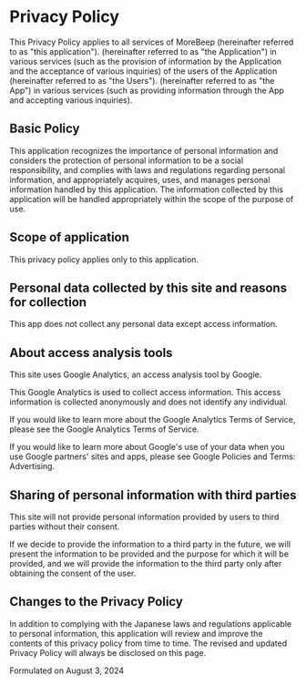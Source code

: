 # Privacy Policy

This Privacy Policy applies to all services of MoreBeep (hereinafter referred to as "this application"). (hereinafter referred to as "the Application") in various services (such as the provision of information by the Application and the acceptance of various inquiries) of the users of the Application (hereinafter referred to as "the Users"). (hereinafter referred to as "the App") in various services (such as providing information through the App and accepting various inquiries).

## Basic Policy

This application recognizes the importance of personal information and considers the protection of personal information to be a social responsibility, and complies with laws and regulations regarding personal information, and appropriately acquires, uses, and manages personal information handled by this application. The information collected by this application will be handled appropriately within the scope of the purpose of use.

## Scope of application

This privacy policy applies only to this application.

## Personal data collected by this site and reasons for collection

This app does not collect any personal data except access information.

## About access analysis tools

This site uses Google Analytics, an access analysis tool by Google.

This Google Analytics is used to collect access information. This access information is collected anonymously and does not identify any individual.

If you would like to learn more about the Google Analytics Terms of Service, please see the Google Analytics Terms of Service.

If you would like to learn more about Google's use of your data when you use Google partners' sites and apps, please see Google Policies and Terms: Advertising.

## Sharing of personal information with third parties

This site will not provide personal information provided by users to third parties without their consent.

If we decide to provide the information to a third party in the future, we will present the information to be provided and the purpose for which it will be provided, and we will provide the information to the third party only after obtaining the consent of the user.

## Changes to the Privacy Policy

In addition to complying with the Japanese laws and regulations applicable to personal information, this application will review and improve the contents of this privacy policy from time to time. The revised and updated Privacy Policy will always be disclosed on this page.

Formulated on August 3, 2024

